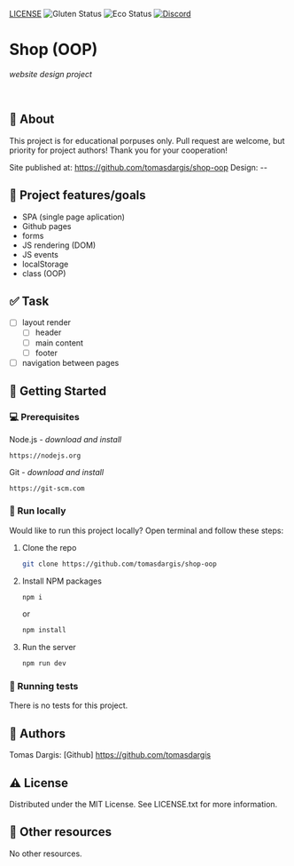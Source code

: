 [LICENSE](https://img.shields.io/badge/license-MIT-blue.svg?style=flat-square)
![Gluten Status](https://img.shields.io/badge/Gluten-Free-green.svg)
![Eco Status](https://img.shields.io/badge/ECO-Friendly-green.svg)
[![Discord](https://discord.com/api/guilds/571393319201144843/widget.png)](https://discord.gg/dRwW4rw)

# Shop (OOP)

_website design project_

<br>

## 🌟 About

This project is for educational porpuses only. Pull request are welcome, but priority for project authors! Thank you for your cooperation!

Site published at: https://github.com/tomasdargis/shop-oop
Design: --

## 🎯 Project features/goals

-   SPA (single page aplication)
-   Github pages
-   forms
-   JS rendering (DOM)
-   JS events
-   localStorage
-   class (OOP)

## ✅ Task

-   [ ] layout render
    -   [ ] header
    -   [ ] main content
    -   [ ] footer
-   [ ] navigation between pages

## 🧰 Getting Started

### 💻 Prerequisites

Node.js - _download and install_

```
https://nodejs.org
```

Git - _download and install_

```
https://git-scm.com
```

### 🏃 Run locally

Would like to run this project locally? Open terminal and follow these steps:

1. Clone the repo
    ```sh
    git clone https://github.com/tomasdargis/shop-oop
    ```
2. Install NPM packages
    ```sh
    npm i
    ```
    or
    ```sh
    npm install
    ```
3. Run the server
    ```sh
    npm run dev
    ```

### 🧪 Running tests

There is no tests for this project.

## 🎅 Authors

Tomas Dargis: [Github] https://github.com/tomasdargis

## ⚠️ License

Distributed under the MIT License. See LICENSE.txt for more information.

## 🔗 Other resources

No other resources.
